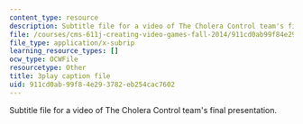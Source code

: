 ```yaml
---
content_type: resource
description: Subtitle file for a video of The Cholera Control team's final presentation.
file: /courses/cms-611j-creating-video-games-fall-2014/911cd0ab99f84e293782eb254cac7602_sKolTx6sxUo.srt
file_type: application/x-subrip
learning_resource_types: []
ocw_type: OCWFile
resourcetype: Other
title: 3play caption file
uid: 911cd0ab-99f8-4e29-3782-eb254cac7602
---
```

Subtitle file for a video of The Cholera Control team's final presentation.